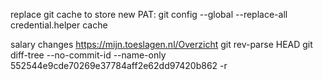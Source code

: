 replace git cache to store new PAT:
git config --global --replace-all credential.helper cache

salary changes
https://mijn.toeslagen.nl/Overzicht
git rev-parse HEAD
git diff-tree --no-commit-id --name-only 552544e9cde70269e37784aff2e62dd97420b862 -r
